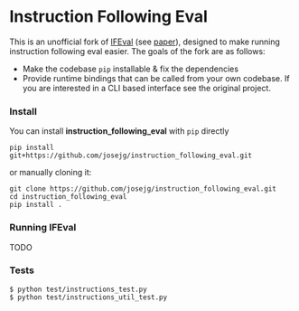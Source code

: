 # Instruction Following Eval

This is an unofficial fork of [IFEval](https://github.com/josejg/google-research/tree/master/instruction_following_eval) (see [paper](https://arxiv.org/abs/2311.07911)), designed to make running instruction following eval easier. The goals of the fork are as follows: 

- Make the codebase `pip` installable & fix the dependencies
- Provide runtime bindings that can be called from your own codebase. If you are interested in a CLI based interface see the original project.

### Install 

You can install **instruction_following_eval** with `pip` directly

```shell
pip install git+https://github.com/josejg/instruction_following_eval.git
```

or manually cloning it:

```shell
git clone https://github.com/josejg/instruction_following_eval.git
cd instruction_following_eval
pip install . 
```

### Running IFEval

TODO


### Tests

```shell
$ python test/instructions_test.py
$ python test/instructions_util_test.py
```
